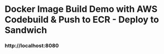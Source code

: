 # Docker Image Build Demo with AWS Codebuild & Push to ECR - Deploy to Sandwich

### http://localhost:8080 
